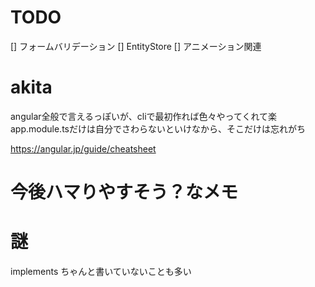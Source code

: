 # TODO
[] フォームバリデーション
[] EntityStore
[] アニメーション関連

# akita
angular全般で言えるっぽいが、cliで最初作れば色々やってくれて楽
app.module.tsだけは自分でさわらないといけなから、そこだけは忘れがち

https://angular.jp/guide/cheatsheet

# 今後ハマりやすそう？なメモ


# 謎
implements ちゃんと書いていないことも多い



